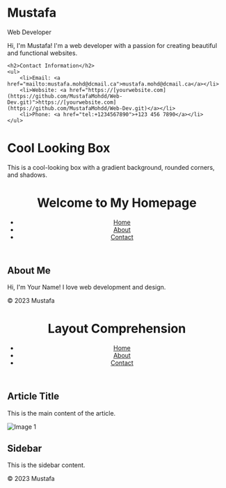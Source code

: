 <!DOCTYPE html>
<html lang="en">
<head>
    <meta charset="utf-8">
    <title>Mustafa - Biography</title>
    <link rel="stylesheet" href="styles.css">
</head>
<body>
    <h1>Mustafa</h1>
    <div class="job-title">Web Developer</div>
    <p>
        Hi, I'm Mustafa! I'm a web developer with a passion for creating beautiful and functional websites. 
    </p>

    <h2>Contact Information</h2>
    <ul>
        <li>Email: <a href="mailto:mustafa.mohd@dcmail.ca">mustafa.mohd@dcmail.ca</a></li>
        <li>Website: <a href="https://[yourwebsite.com](https://github.com/MustafaMohdd/Web-Dev.git)">https://[yourwebsite.com](https://github.com/MustafaMohdd/Web-Dev.git)</a></li>
        <li>Phone: <a href="tel:+1234567890">+123 456 7890</a></li>
    </ul>
</body>
</html>

<!DOCTYPE html>
<html lang="en">
<head>
    <meta charset="utf-8">
    <title>Cool Looking Box</title>
    <link rel="stylesheet" href="cool-box.css">
</head>
<body>
    <div class="cool-box">
        <h1>Cool Looking Box</h1>
        <p>This is a cool-looking box with a gradient background, rounded corners, and shadows.</p>
    </div>
</body>
</html>

<!DOCTYPE html>
<html lang="en">
<head>
    <meta charset="utf-8">
    <title>Typesetting Homepage</title>
    <link rel="stylesheet" href="typesetting.css">
</head>
<body>
    <header>
        <h1>Welcome to My Homepage</h1>
        <nav>
            <ul>
                <li><a href="#">Home</a></li>
                <li><a href="#">About</a></li>
                <li><a href="#">Contact</a></li>
            </ul>
        </nav>
    </header>
    <main>
        <article>
            <h2>About Me</h2>
            <p>Hi, I'm Your Name! I love web development and design.</p>
        </article>
    </main>
    <footer>
        <p>&copy; 2023 Mustafa</p>
    </footer>
</body>
</html>

<!DOCTYPE html>
<html lang="en">
<head>
    <meta charset="utf-8">
    <title>Layout Comprehension</title>
    <link rel="stylesheet" href="layout.css">
</head>
<body>
    <header>
        <h1>Layout Comprehension</h1>
        <nav>
            <ul>
                <li><a href="#">Home</a></li>
                <li><a href="#">About</a></li>
                <li><a href="#">Contact</a></li>
            </ul>
        </nav>
    </header>
    <main>
        <article>
            <h2>Article Title</h2>
            <p>This is the main content of the article.</p>
            <img src="image1.jpg" alt="Image 1">
        </article>
        <aside>
            <h2>Sidebar</h2>
            <p>This is the sidebar content.</p>
        </aside>
    </main>
    <footer>
        <p>&copy; 2023 Mustafa</p>
    </footer>
</body>
</html>
